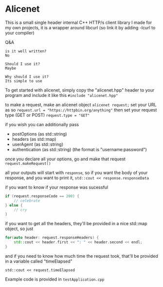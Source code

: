 # Alicenet

This is a small single header internal C++ HTTP/s client library I made for my own projects, it is a wrapper around libcurl (so link it by adding -lcurl to your compiler)

Q&A

```
is it well written?
No

Should I use it?
Maybe

Why should I use it?
Its simple to use
```

To get started with alicenet, simply copy the "alicenet.hpp" header to your program and include it like this
`#include "alicenet.hpp"`

to make a request, make an alicenet object `alicenet request;`
set your URL as so `request.url = "https://httpbin.org/anything"`
then set your request type (GET or POST) `request.type = "GET"`


if you wish you can additionally pass
*  postOptions (as std::string)
*  headers (as std::map)
*  userAgent (as std::string)
*  authentication (as std::string) (the format is "username:password")

once you declare all your options, go and make that request `request.makeRequest()`

all your outputs will start with `response`, so if you want the body of your response, and you want to print it,
`std::cout << response.responseData` 

if you want to know if your response was sucessful
```cpp
if (request.responseCode == 200) {
    // celebrate
} else {
    // cry
}
```

if you want to get all the headers, they'll be provided in a nice std::map object, so just 

```cpp
for(auto header: request.responseHeaders) {
	std::cout << header.first << ": " << header.second << endl;
}
```

and if you need to know how much time the request took, that'll be provided in a variable called "timeElapsed"

`std::cout << request.timeElapsed`

Example code is provided in `testApplication.cpp`
